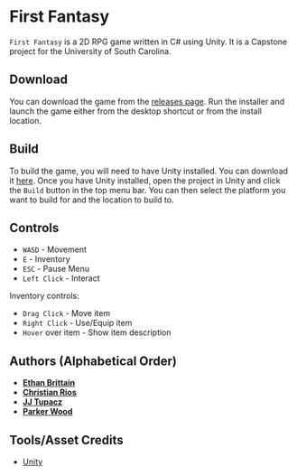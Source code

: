 # First Fantasy
`First Fantasy` is a 2D RPG game written in C# using Unity. It is a Capstone project for the University of South Carolina.


## Download
You can download the game from the [releases page](/releases).
Run the installer and launch the game either from the desktop shortcut or from the install location.

## Build
To build the game, you will need to have Unity installed. You can download it [here](https://unity3d.com/get-unity/download). Once you have Unity installed, open the project in Unity and click the `Build` button in the top menu bar. You can then select the platform you want to build for and the location to build to.

## Controls
* `WASD` - Movement
* `E` - Inventory
* `ESC` - Pause Menu
* `Left Click` - Interact

Inventory controls:
* `Drag Click` - Move item
* `Right Click` - Use/Equip item
* `Hover` over item - Show item description

## Authors (Alphabetical Order)
* [**Ethan Brittain**](http://github.com/ekbritt99)
* [**Christian Rios**](http://github.com/ChristianRios1)
* [**JJ Tupacz**](http://github.com/j-bis)
* [**Parker Wood**](http://github.com/cdrez)

## Tools/Asset Credits
* [Unity](https://unity3d.com/)
